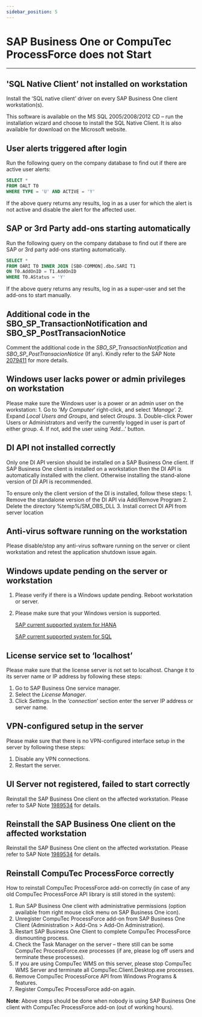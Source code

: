 ```yaml
---
sidebar_position: 5
---
```


# SAP Business One or CompuTec ProcessForce does not Start

---

## 'SQL Native Client’ not installed on workstation

Install the ‘SQL native client’ driver on every SAP Business One client workstation(s).

This software is available on the MS SQL 2005/2008/2012 CD – run the installation wizard and choose to install the SQL Native Client. It is also available for download on the Microsoft website.

## User alerts triggered after login

Run the following query on the company database to find out if there are active user alerts:

```sql
SELECT *
FROM OALT T0
WHERE TYPE = 'U' AND ACTIVE = 'Y'
```

If the above query returns any results, log in as a user for which the alert is not active and disable the alert for the affected user.

## SAP or 3rd Party add-ons starting automatically

Run the following query on the company database to find out if there are SAP or 3rd party add-ons starting automatically.

```sql
SELECT *
FROM OARI T0 INNER JOIN [SBO-COMMON].dbo.SARI T1
ON T0.AddOnID = T1.AddOnID
WHERE T0.AStatus = 'Y'
```

If the above query returns any results, log in as a super-user and set the add-ons to start manually.

## Additional code in the SBO_SP_TransactionNotification and SBO_SP_PostTransacionNotice

Comment the additional code in the *SBO_SP_TransactionNotification*  and *SBO_SP_PostTransacionNotice* (If any). Kindly refer to the SAP Note [2079411](https://me.sap.com/notes/2079411) for more details.

## Windows user lacks power or admin privileges on workstation

Please make sure the Windows user is a power or an admin user on the workstation:
    1. Go to *‘My Computer*’ right-click, and select *‘Manage*’.
    2. Expand *Local Users and Groups*, and select *Groups*.
    3. Double-click Power Users or Administrators and verify the currently logged in user is part of either group.
    4. If not, add the user using *‘Add*…’ button.

## DI API not installed correctly

Only one DI API version should be installed on a SAP Business One client. If SAP Business One client is installed on a workstation then the DI API is automatically installed with the client. Otherwise installing the stand-alone version of DI API is recommended.

To ensure only the client version of the DI is installed, follow these steps:
    1. Remove the standalone version of the DI API via Add/Remove Program
    2. Delete the directory %temp%/SM_OBS_DLL
    3. Install correct DI API from server location

## Anti-virus software running on the workstation

Please disable/stop any anti-virus software running on the server or client workstation and retest the application shutdown issue again.

## Windows update pending on the server or workstation

1. Please verify if there is a Windows update pending. Reboot workstation or server.
2. Please make sure that your Windows version is supported.

    [SAP current supported system for HANA](https://download.computec.one/media/sap/SAP_Business_One_Platform_Support_Matrix_HANA.pdf)

    [SAP current supported system for SQL](https://download.computec.one/media/sap/SAP_Business_One_Platform_Support_Matrix_SQL.pdf)

## License service set to ‘localhost’

Please make sure that the license server is not set to localhost. Change it to its server name or IP address by following these steps:

1. Go to SAP Business One service manager.
2. Select the *License Manager*.
3. Click *Settings*. In the *‘connection*’ section enter the server IP address or server name.

## VPN-configured setup in the server

Please make sure that there is no VPN-configured interface setup in the server by following these steps:

1. Disable any VPN connections.
2. Restart the server.

## UI Server not registered, failed to start correctly

Reinstall the SAP Business One client on the affected workstation. Please refer to SAP Note [1989534](https://me.sap.com/notes/1989534) for details.

## Reinstall the SAP Business One client on the affected workstation

Reinstall the SAP Business One client on the affected workstation. Please refer to SAP Note [1989534](https://me.sap.com/notes/1989534) for details.

## Reinstall CompuTec ProcessForce correctly

How to reinstall CompuTec ProcessForce add-on correctly (in case of any old CompuTec ProcessForce API library is still stored in the system):

1. Run SAP Business One client with administrative permissions (option available from right mouse click menu on SAP Business One icon).
2. Unregister CompuTec ProcessForce add-on from SAP Business One Client (Administration > Add-Ons > Add-On Administration).
3. Restart SAP Business One Client to complete CompuTec ProcessForce dismounting process.
4. Check the Task Manager on the server – there still can be some CompuTec ProcessForce.exe processes (if are, please log off users and terminate these processes).
5. If you are using CompuTec WMS on this server, please stop CompuTec WMS Server and terminate all CompuTec.Client.Desktop.exe processes.
6. Remove CompuTec ProcessForce API from Windows Programs & features.
7. Register CompuTec ProcessForce add-on again.

**Note**: Above steps should be done when nobody is using SAP Business One client with CompuTec ProcessForce add-on (out of working hours).

